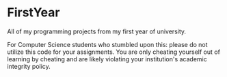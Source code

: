 # FirstYear

All of my programming projects from my first year of university. 

For Computer Science students who stumbled upon this: please do not utilize this code for your assignments. You are only cheating yourself out of learning by cheating and are likely violating your institution's academic integrity policy. 
